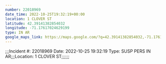 ```yaml
---
number: 22018969
date_time: 2022-10-25T19:32:19+00:00
location: 1 CLOVER ST
latitude: 42.39141382854032
longitude: -71.17617024629199
type: IN AR
google_maps_link: https://maps.google.com/?q=42.39141382854032,-71.17617024629199
---
```


;;;Incident #: 22018969  Date: 2022-10-25 19:32:19   Type: SUSP PERS IN AR;;;Location: 1 CLOVER ST;;;;;;
